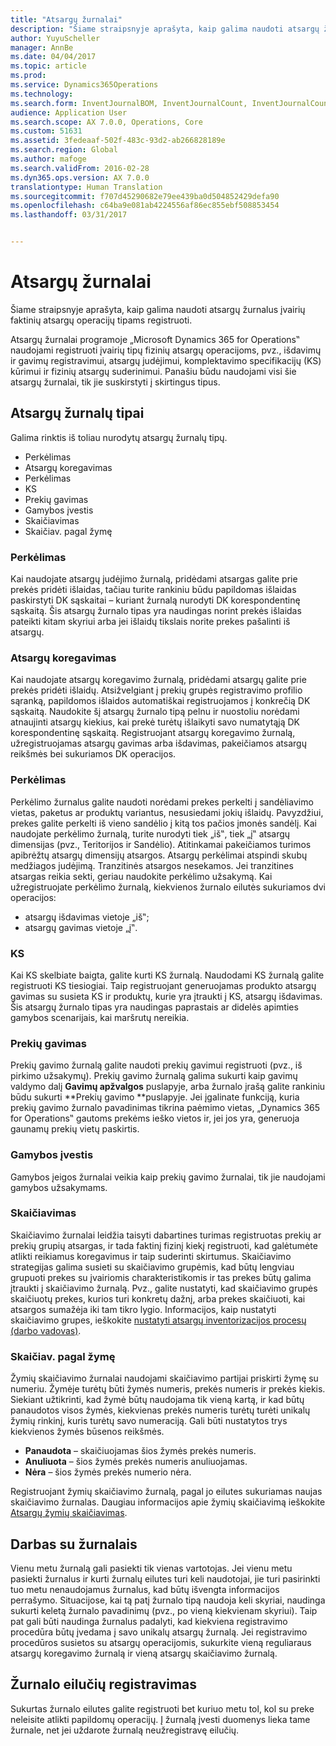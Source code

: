 ```yaml
---
title: "Atsargų žurnalai"
description: "Šiame straipsnyje aprašyta, kaip galima naudoti atsargų žurnalus įvairių faktinių atsargų operacijų tipams registruoti."
author: YuyuScheller
manager: AnnBe
ms.date: 04/04/2017
ms.topic: article
ms.prod: 
ms.service: Dynamics365Operations
ms.technology: 
ms.search.form: InventJournalBOM, InventJournalCount, InventJournalCountTag, InventJournalLossProfit, InventJournalMovement, InventJournalTransfer, WMSJournalTable
audience: Application User
ms.search.scope: AX 7.0.0, Operations, Core
ms.custom: 51631
ms.assetid: 3fedeaaf-502f-483c-93d2-ab266828189e
ms.search.region: Global
ms.author: mafoge
ms.search.validFrom: 2016-02-28
ms.dyn365.ops.version: AX 7.0.0
translationtype: Human Translation
ms.sourcegitcommit: f707d45290682e79ee439ba0d504852429defa90
ms.openlocfilehash: c64ba9e081ab4224556af86ec855ebf508853454
ms.lasthandoff: 03/31/2017


---
```


# <a name="inventory-journals"></a>Atsargų žurnalai

Šiame straipsnyje aprašyta, kaip galima naudoti atsargų žurnalus įvairių faktinių atsargų operacijų tipams registruoti. 

Atsargų žurnalai programoje „Microsoft Dynamics 365 for Operations‟ naudojami registruoti įvairių tipų fizinių atsargų operacijoms, pvz., išdavimų ir gavimų registravimui, atsargų judėjimui, komplektavimo specifikacijų (KS) kūrimui ir fizinių atsargų suderinimui. Panašiu būdu naudojami visi šie atsargų žurnalai, tik jie suskirstyti į skirtingus tipus.

## <a name="types-of-inventory-journals"></a>Atsargų žurnalų tipai
Galima rinktis iš toliau nurodytų atsargų žurnalų tipų.

-   Perkėlimas
-   Atsargų koregavimas
-   Perkėlimas
-   KS
-   Prekių gavimas
-   Gamybos įvestis
-   Skaičiavimas
-   Skaičiav. pagal žymę

### <a name="movement"></a>Perkėlimas

Kai naudojate atsargų judėjimo žurnalą, pridėdami atsargas galite prie prekės pridėti išlaidas, tačiau turite rankiniu būdu papildomas išlaidas paskirstyti DK sąskaitai – kuriant žurnalą nurodyti DK korespondentinę sąskaitą. Šis atsargų žurnalo tipas yra naudingas norint prekės išlaidas pateikti kitam skyriui arba jei išlaidų tikslais norite prekes pašalinti iš atsargų.

### <a name="inventory-adjustment"></a>Atsargų koregavimas

Kai naudojate atsargų koregavimo žurnalą, pridėdami atsargų galite prie prekės pridėti išlaidų. Atsižvelgiant į prekių grupės registravimo profilio sąranką, papildomos išlaidos automatiškai registruojamos į konkrečią DK sąskaitą. Naudokite šį atsargų žurnalo tipą pelnu ir nuostoliu norėdami atnaujinti atsargų kiekius, kai prekė turėtų išlaikyti savo numatytąją DK korespondentinę sąskaitą. Registruojant atsargų koregavimo žurnalą, užregistruojamas atsargų gavimas arba išdavimas, pakeičiamos atsargų reikšmės bei sukuriamos DK operacijos.

### <a name="transfer"></a>Perkėlimas

Perkėlimo žurnalus galite naudoti norėdami prekes perkelti į sandėliavimo vietas, paketus ar produktų variantus, nesusiedami jokių išlaidų. Pavyzdžiui, prekes galite perkelti iš vieno sandėlio į kitą tos pačios įmonės sandėlį. Kai naudojate perkėlimo žurnalą, turite nurodyti tiek „iš‟, tiek „į‟ atsargų dimensijas (pvz., Teritorijos ir Sandėlio). Atitinkamai pakeičiamos turimos apibrėžtų atsargų dimensijų atsargos. Atsargų perkėlimai atspindi skubų medžiagos judėjimą. Tranzitinės atsargos nesekamos. Jei tranzitines atsargas reikia sekti, geriau naudokite perkėlimo užsakymą. Kai užregistruojate perkėlimo žurnalą, kiekvienos žurnalo eilutės sukuriamos dvi operacijos:

-   atsargų išdavimas vietoje „iš‟;
-   atsargų gavimas vietoje „į‟.

### <a name="bom"></a>KS

Kai KS skelbiate baigta, galite kurti KS žurnalą. Naudodami KS žurnalą galite registruoti KS tiesiogiai. Taip registruojant generuojamas produkto atsargų gavimas su susieta KS ir produktų, kurie yra įtraukti į KS, atsargų išdavimas. Šis atsargų žurnalo tipas yra naudingas paprastais ar didelės apimties gamybos scenarijais, kai maršrutų nereikia.

### <a name="item-arrival"></a>Prekių gavimas

Prekių gavimo žurnalą galite naudoti prekių gavimui registruoti (pvz., iš pirkimo užsakymų). Prekių gavimo žurnalą galima sukurti kaip gavimų valdymo dalį **Gavimų apžvalgos** puslapyje, arba žurnalo įrašą galite rankiniu būdu sukurti **Prekių gavimo **puslapyje. Jei įgalinate funkciją, kuria prekių gavimo žurnalo pavadinimas tikrina paėmimo vietas, „Dynamics 365 for Operations‟ gautoms prekėms ieško vietos ir, jei jos yra, generuoja gaunamų prekių vietų paskirtis.

### <a name="production-input"></a>Gamybos įvestis

Gamybos įeigos žurnalai veikia kaip prekių gavimo žurnalai, tik jie naudojami gamybos užsakymams.

### <a name="counting"></a>Skaičiavimas

Skaičiavimo žurnalai leidžia taisyti dabartines turimas registruotas prekių ar prekių grupių atsargas, ir tada faktinį fizinį kiekį registruoti, kad galėtumėte atlikti reikiamus koregavimus ir taip suderinti skirtumus. Skaičiavimo strategijas galima susieti su skaičiavimo grupėmis, kad būtų lengviau grupuoti prekes su įvairiomis charakteristikomis ir tas prekes būtų galima įtraukti į skaičiavimo žurnalą. Pvz., galite nustatyti, kad skaičiavimo grupės skaičiuotų prekes, kurios turi konkretų dažnį, arba prekes skaičiuoti, kai atsargos sumažėja iki tam tikro lygio. Informacijos, kaip nustatyti skaičiavimo grupes, ieškokite [nustatyti atsargų inventorizacijos procesų (darbo vadovas)](http://ax.help.dynamics.com/en/wiki/define-inventory-counting-processes/).

### <a name="tag-counting"></a>Skaičiav. pagal žymę

Žymių skaičiavimo žurnalai naudojami skaičiavimo partijai priskirti žymę su numeriu. Žymėje turėtų būti žymės numeris, prekės numeris ir prekės kiekis. Siekiant užtikrinti, kad žymė būtų naudojama tik vieną kartą, ir kad būtų panaudotos visos žymės, kiekvienas prekės numeris turėtų turėti unikalų žymių rinkinį, kuris turėtų savo numeraciją. Gali būti nustatytos trys kiekvienos žymės būsenos reikšmės.

-   **Panaudota** – skaičiuojamas šios žymės prekės numeris.
-   **Anuliuota** – šios žymės prekės numeris anuliuojamas.
-   **Nėra** – šios žymės prekės numerio nėra.

Registruojant žymių skaičiavimo žurnalą, pagal jo eilutes sukuriamas naujas skaičiavimo žurnalas. Daugiau informacijos apie žymių skaičiavimą ieškokite [Atsargų žymių skaičiavimas](inventory-tag-counting.md).

## <a name="working-with-journals"></a>Darbas su žurnalais
Vienu metu žurnalą gali pasiekti tik vienas vartotojas. Jei vienu metu pasiekti žurnalus ir kurti žurnalų eilutes turi keli naudotojai, jie turi pasirinkti tuo metu nenaudojamus žurnalus, kad būtų išvengta informacijos perrašymo. Situacijose, kai tą patį žurnalo tipą naudoja keli skyriai, naudinga sukurti keletą žurnalo pavadinimų (pvz., po vieną kiekvienam skyriui). Taip pat gali būti naudinga žurnalus padalyti, kad kiekviena registravimo procedūra būtų įvedama į savo unikalų atsargų žurnalą. Jei registravimo procedūros susietos su atsargų operacijomis, sukurkite vieną reguliaraus atsargų koregavimo žurnalą ir vieną atsargų skaičiavimo žurnalą.

## <a name="posting-journal-lines"></a>Žurnalo eilučių registravimas
Sukurtas žurnalo eilutes galite registruoti bet kuriuo metu tol, kol su preke neleisite atlikti papildomų operacijų. Į žurnalą įvesti duomenys lieka tame žurnale, net jei uždarote žurnalą neužregistravę eilučių.


